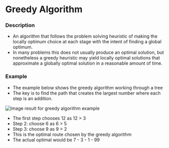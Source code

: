 # Greedy Algorithm

### Description

- An algorithm that follows the problem solving heuristic of making the locally optimum choice at each stage with the intent of finding a global optimum.
- In many problems this does not usually produce an optimal solution, but nonetheless a greedy heuristic may yield locally optimal solutions that approximate a globally optimal solution in a reasonable amount of time.

### Example

- The example below shows the greedy algorithm working through a tree
- The key is to find the path that creates the largest number where each step is an addition.

![Image result for greedy algorithm example](https://d18l82el6cdm1i.cloudfront.net/uploads/EKKlGLuUQd-greedy-search-path.gif)

- The first step chooses 12 as 12 > 3
- Step 2: choose 6 as 6 > 5
- Step 3: choose 9 as 9 > 2
- This is the optimal route chosen by the greedy algorithm
- The actual optimal would be 7 - 3 - 1 - 99